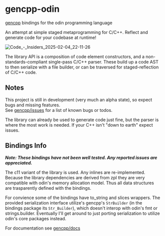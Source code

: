 # gencpp-odin

[gencpp](https://github.com/Ed94/gencpp) bindings for the odin programming language

An attempt at simple staged metaprogramming for C/C++. Reflect and generate code for your codebase at runtime!

![Code_-_Insiders_2025-02-04_22-11-26](https://github.com/user-attachments/assets/83fce096-eb16-423d-893c-986d82130c58)

The library API is a composition of code element constructors, and a non-standards-compliant single-pass C/C++ parser. These build up a code AST to then serialize with a file builder, or can be traversed for staged-reflection of C/C++ code.

## Notes

This project is still in development (very much an alpha state), so expect bugs and missing features.  
See [gencpp/issues](https://github.com/Ed94/gencpp/issues) for a list of known bugs or todos.

The library can already be used to generate code just fine, but the parser is where the most work is needed. If your C++ isn't "down to earth" expect issues.

## Bindings Info

***Note: These bindings have not been well tested. Any reported issues are appreciated.***

The c11 variant of the library is used. Any inlines are re-implemented. Because the library dependencies are derived from zpl they are very compatible with odin's memory allocation model. Thus all data structures are trasparently defined with the bindings.

For convience some of the bindings have to_string and slices wrappers. The provided serialization interface utilize's gencpp's `StrBuilder` (in the bindings package its `Str_Builder`), which doesn't interop with odin's fmt or strings.builder. Eventually I'll get around to just porting serialization to utilize odin's core packages instead.

For documentation see [gencpp/docs](https://github.com/Ed94/gencpp/blob/main/Readme.md)
